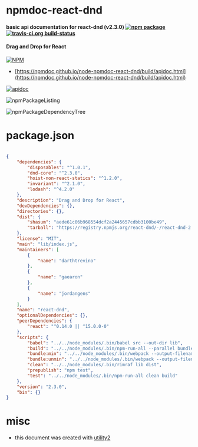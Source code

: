 # npmdoc-react-dnd

#### basic api documentation for  react-dnd (v2.3.0)  [![npm package](https://img.shields.io/npm/v/npmdoc-react-dnd.svg?style=flat-square)](https://www.npmjs.org/package/npmdoc-react-dnd) [![travis-ci.org build-status](https://api.travis-ci.org/npmdoc/node-npmdoc-react-dnd.svg)](https://travis-ci.org/npmdoc/node-npmdoc-react-dnd)

#### Drag and Drop for React

[![NPM](https://nodei.co/npm/react-dnd.png?downloads=true&downloadRank=true&stars=true)](https://www.npmjs.com/package/react-dnd)

- [https://npmdoc.github.io/node-npmdoc-react-dnd/build/apidoc.html](https://npmdoc.github.io/node-npmdoc-react-dnd/build/apidoc.html)

[![apidoc](https://npmdoc.github.io/node-npmdoc-react-dnd/build/screenCapture.buildCi.browser.%252Ftmp%252Fbuild%252Fapidoc.html.png)](https://npmdoc.github.io/node-npmdoc-react-dnd/build/apidoc.html)

![npmPackageListing](https://npmdoc.github.io/node-npmdoc-react-dnd/build/screenCapture.npmPackageListing.svg)

![npmPackageDependencyTree](https://npmdoc.github.io/node-npmdoc-react-dnd/build/screenCapture.npmPackageDependencyTree.svg)



# package.json

```json

{
    "dependencies": {
        "disposables": "^1.0.1",
        "dnd-core": "^2.3.0",
        "hoist-non-react-statics": "^1.2.0",
        "invariant": "^2.1.0",
        "lodash": "^4.2.0"
    },
    "description": "Drag and Drop for React",
    "devDependencies": {},
    "directories": {},
    "dist": {
        "shasum": "aede61c06b968554dcf2a2445657cdbb3100be49",
        "tarball": "https://registry.npmjs.org/react-dnd/-/react-dnd-2.3.0.tgz"
    },
    "license": "MIT",
    "main": "lib/index.js",
    "maintainers": [
        {
            "name": "darthtrevino"
        },
        {
            "name": "gaearon"
        },
        {
            "name": "jordangens"
        }
    ],
    "name": "react-dnd",
    "optionalDependencies": {},
    "peerDependencies": {
        "react": "^0.14.0 || ^15.0.0-0"
    },
    "scripts": {
        "babel": "../../node_modules/.bin/babel src --out-dir lib",
        "build": "../../node_modules/.bin/npm-run-all --parallel bundle:* babel",
        "bundle:min": "../../node_modules/.bin/webpack --output-filename=dist/ReactDnD.min.js --optimize-minimize",
        "bundle:unmin": "../../node_modules/.bin/webpack --output-filename=dist/ReactDnD.js",
        "clean": "../../node_modules/.bin/rimraf lib dist",
        "prepublish": "npm test",
        "test": "../../node_modules/.bin/npm-run-all clean build"
    },
    "version": "2.3.0",
    "bin": {}
}
```



# misc
- this document was created with [utility2](https://github.com/kaizhu256/node-utility2)
